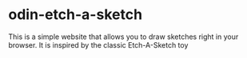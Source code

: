 # odin-etch-a-sketch

This is a simple website that allows you to draw sketches right in your browser. It is inspired by the classic Etch-A-Sketch toy
